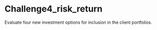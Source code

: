 # Challenge4_risk_return
Evaluate four new investment options for inclusion in the client portfolios. 
